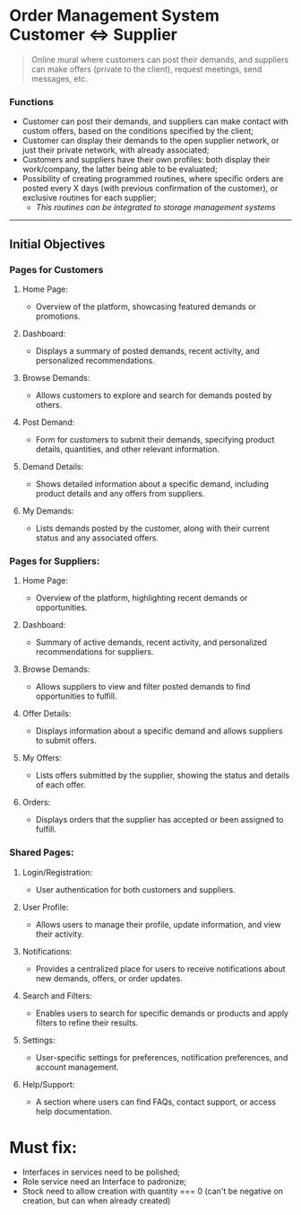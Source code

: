# Order Management System Customer ⇔ Supplier

> Online mural where customers can post their demands, and suppliers can make offers (private to the client), request meetings, send messages, etc.

### Functions

- Customer can post their demands, and suppliers can make contact with custom offers, based on the conditions specified by the client;
- Customer can display their demands to the open supplier network, or just their private network, with already associated;
- Customers and suppliers have their own profiles: both display their work/company, the latter being able to be evaluated;
- Possibility of creating programmed routines, where specific orders are posted every X days (with previous confirmation of the customer), or exclusive routines for each supplier;
  - _This routines can be integrated to storage management systems_

---

## Initial Objectives

### Pages for Customers

1. Home Page:

   - Overview of the platform, showcasing featured demands or promotions.

2. Dashboard:

   - Displays a summary of posted demands, recent activity, and personalized recommendations.

3. Browse Demands:

   - Allows customers to explore and search for demands posted by others.

4. Post Demand:

   - Form for customers to submit their demands, specifying product details, quantities, and other relevant information.

5. Demand Details:

   - Shows detailed information about a specific demand, including product details and any offers from suppliers.

6. My Demands:

   - Lists demands posted by the customer, along with their current status and any associated offers.

### Pages for Suppliers:

1.  Home Page:

    - Overview of the platform, highlighting recent demands or opportunities.

2.  Dashboard:

    - Summary of active demands, recent activity, and personalized recommendations for suppliers.

3.  Browse Demands:

    - Allows suppliers to view and filter posted demands to find opportunities to fulfill.

4.  Offer Details:

    - Displays information about a specific demand and allows suppliers to submit offers.

5.  My Offers:

    - Lists offers submitted by the supplier, showing the status and details of each offer.

6.  Orders:

    - Displays orders that the supplier has accepted or been assigned to fulfill.

### Shared Pages:

1. Login/Registration:

   - User authentication for both customers and suppliers.

2. User Profile:

   - Allows users to manage their profile, update information, and view their activity.

3. Notifications:

   - Provides a centralized place for users to receive notifications about new demands, offers, or order updates.

4. Search and Filters:

   - Enables users to search for specific demands or products and apply filters to refine their results.

5. Settings:

   - User-specific settings for preferences, notification preferences, and account management.

6. Help/Support:

   - A section where users can find FAQs, contact support, or access help documentation.

# Must fix:

- Interfaces in services need to be polished;
- Role service need an Interface to padronize;
- Stock need to allow creation with quantity === 0 (can't be negative on creation, but can when already created)
